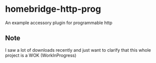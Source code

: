 # homebridge-http-prog
An example accessory plugin for programmable http

## Note
I saw a lot of downloads recently and just want to clarify that this whole project is a WOK (WorkInProgress)
